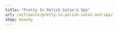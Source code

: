 ```yaml
---
title: "Pretty In Polish Salon & Spa"
url: /willowick/pretty-in-polish-salon-and-spa/
shop: beauty
---
```


